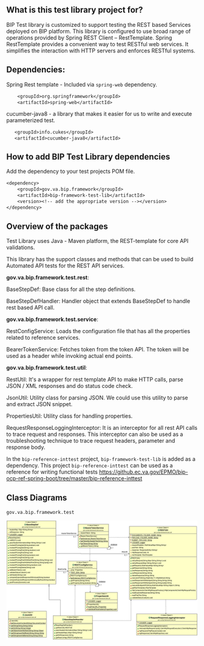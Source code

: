 ## What is this test library project for?

BIP Test library is customized to support testing the REST based Services deployed on BIP platform. This library is configured to use broad range of operations provided by Spring REST Client – RestTemplate. Spring RestTemplate provides a convenient way to test RESTful web services. It simplifies the interaction with HTTP servers and enforces RESTful systems.

## Dependencies:

Spring Rest template - Included via `spring-web` dependency.

	    <groupId>org.springframework</groupId>
	    <artifactId>spring-web</artifactId>

cucumber-java8 - a library that makes it easier for us to write and execute parameterized test.

	   <groupId>info.cukes</groupId>
	   <artifactId>cucumber-java8</artifactId>


## How to add BIP Test Library dependencies
Add the dependency to your test projects POM file.

	<dependency>
		<groupId>gov.va.bip.framework</groupId>
		<artifactId>bip-framework-test-lib</artifactId>
		<version><!-- add the appropriate version --></version>
	</dependency>

## Overview of the packages

Test Library uses Java - Maven platform, the REST-template for core API validations.

This library has the support classes and methods that can be used to build Automated API tests for the REST API services.

**gov.va.bip.framework.test.rest**:

BaseStepDef: Base class for all the step definitions.

BaseStepDefHandler: Handler object that extends BaseStepDef to handle rest based API call. 

**gov.va.bip.framework.test.service**:

RestConfigService: Loads the configuration file that has all the properties related to reference services.

BearerTokenService: Fetches token from the token API. The token will be used as a header while invoking actual end points.

**gov.va.bip.framework.test.util**:

RestUtil: It's a wrapper for rest template API to make HTTP calls, parse JSON / XML responses and do status code check.

JsonUtil: Utility class for parsing JSON. We could use this utility to parse and extract JSON snippet.

PropertiesUtil: Utility class for handling properties.

RequestResponseLoggingInterceptor: It is an interceptor for all rest API calls to trace request and responses. This interceptor can also be used as a troubleshooting technique to trace request headers, parameter and response body.

In the `bip-reference-inttest` project, `bip-framework-test-lib` is added as a dependency. This project `bip-reference-inttest` can be used as a reference for writing functional tests https://github.ec.va.gov/EPMO/bip-ocp-ref-spring-boot/tree/master/bip-reference-inttest

## Class Diagrams
	gov.va.bip.framework.test 
<img src="/images/cd-test-lib-package.jpg" />
